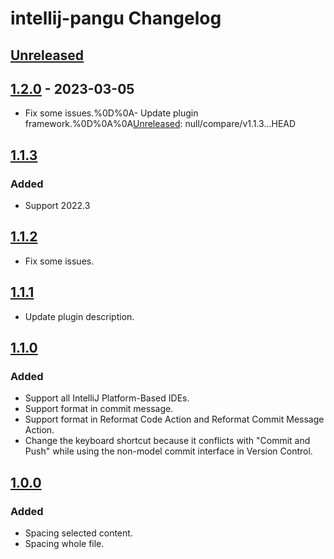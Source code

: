 <!-- Keep a Changelog guide -> https://keepachangelog.com -->

# intellij-pangu Changelog

## [Unreleased]

## [1.2.0] - 2023-03-05
- Fix some issues.%0D%0A- Update plugin framework.%0D%0A%0A[Unreleased]: null/compare/v1.1.3...HEAD

## [1.1.3]

### Added
- Support 2022.3

## [1.1.2]
- Fix some issues.

## [1.1.1]
- Update plugin description.

## [1.1.0]

### Added
- Support all IntelliJ Platform-Based IDEs.
- Support format in commit message.
- Support format in Reformat Code Action and Reformat Commit Message Action.
- Change the keyboard shortcut because it conflicts with "Commit and Push" while using the non-model commit interface in Version Control.

## [1.0.0]

### Added
- Spacing selected content.
- Spacing whole file.

[Unreleased]: null/compare/v1.2.0...HEAD
[1.2.0]: null/compare/v1.1.3...v1.2.0
[1.1.3]: null/compare/v1.1.2...v1.1.3
[1.1.2]: null/compare/v1.1.1...v1.1.2
[1.1.1]: null/compare/v1.1.0...v1.1.1
[1.1.0]: null/compare/v1.0.0...v1.1.0
[1.0.0]: null/commits/v1.0.0
